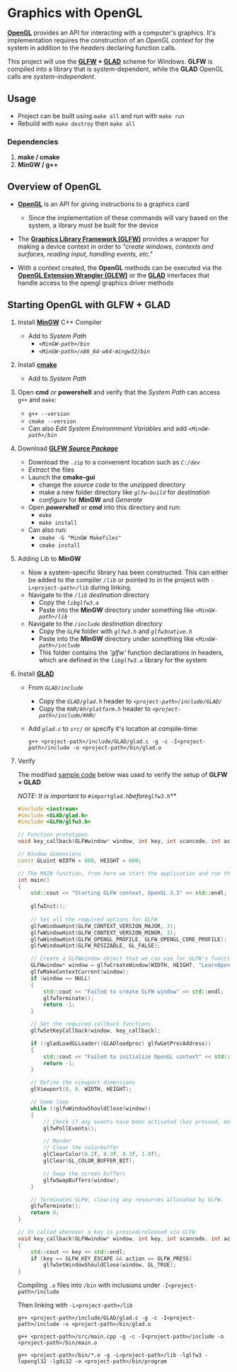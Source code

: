 # Graphics with OpenGL

**[OpenGL](https://www.opengl.org/)** provides an API for interacting with a computer's graphics. It's implementation requires the construction of an *OpenGL context* for the system in addition to the *headers* declaring function calls.

This project will use the **[GLFW](https://www.glfw.org/) + [GLAD](https://glad.dav1d.de/)** scheme for Windows. **GLFW** is compiled into a library that is system-dependent, while the **GLAD** OpenGL calls are *system-independent*.

## Usage

- Project can be built using `make all` and run with `make run`
- Rebuild with `make destroy` then `make all`

### Dependencies

1. **make / cmake**
2. **MinGW / g++**

## Overview of OpenGL

- **[OpenGL](https://www.opengl.org/)** is an API for giving instructions to a graphics card
  - Since the implementation of these commands will vary based on the system, a library must be built for the device

- The **[Graphics Library Framework (GLFW)](https://www.glfw.org/)** provides a wrapper for making a device context in order to *"create windows, contexts and surfaces, reading input, handling events, etc."*

- With a context created, the **OpenGL** methods can be executed via the **[OpenGL Extension Wrangler (GLEW)](http://glew.sourceforge.net/)** or the **[GLAD](https://glad.dav1d.de/)** interfaces that handle access to the opengl graphics driver methods

## Starting OpenGL with **GLFW + GLAD**

1. Install **[MinGW](http://mingw-w64.org/doku.php/download)** C++ Compiler

    - Add to *System Path*
        - *`<MinGW-path>/bin`*
        - *`<MinGW-path>/x86_64-w64-mingw32/bin`*

2. Install **[cmake](https://cmake.org/download/)**

    - Add to *System Path*

3. Open **cmd** or **powershell** and verify that the *System Path* can access `g++` and `make`:

    - `g++ --version`
    - `cmake --version`
    - Can also *Edit System Environnment Variables* and add *`<MinGW-path>/bin`*

4. Download **[GLFW *Source Package*](https://www.glfw.org/download.html)**

    - Download the `.zip` to a convenient location such as *`C:/dev`*
    - *Extract* the files
    - Launch the **cmake-gui**
      - change the *source code* to the unzipped directory
      - make a new folder directory like *`glfw-build`* for *destination*
      - *configure* for **MinGW** and *Generate*
    - Open ***powershell*** or ***cmd*** into this directory and run:
      - `make`
      - `make install`
    - Can also run:
      - `cmake -G "MinGW Makefiles"`
      - `cmake install`

5. Adding Lib to **MinGW**

    - Now a system-specific library has been constructed. This can either be added to the compiler *`/lib`* or pointed to in the project with `-L<project-path>/lib` during linking.
    - Navigate to the *`/lib` destination* directory
      - Copy the *`libglfw3.a`*
      - Paste into the **MinGW** directory under something like
      *`<MinGW-path>/lib`*
    - Navigate to the *`/include` destination* directory
      - Copy the `GLFW` folder with *`glfw3.h`* and *`glfw3native.h`*
      - Paste into the **MinGW** directory under something like *`<MinGW-path>/include`*
      - This folder contains the *'glfw'* function declarations in headers, which are defined in the *`libglfw3.a`* library for the system

6. Install **[GLAD](https://glad.dav1d.de/)**

    - From *`GLAD/include`*
      - Copy the *`GLAD/glad.h`* header to *`<project-path>/include/GLAD/`*
      - Copy the *`KHR/khrplatform.h`* header to *`<project-path>/include/KHR/`*
    - Add *`glad.c`* to *`src/`* or specify it's location at compile-time:

      ```shell
      g++ <project-path>/include/GLAD/glad.c -g -c -I<project-path>/include -o <project-path>/bin/glad.o
      ```

7. Verify

    The modified [sample code](https://learnopengl.com/code_viewer.php?code=getting-started/hellowindow2) below was used to verify the setup of **GLFW + GLAD**

    *NOTE: It is important to `#import`*`glad.h`*before*`glfw3.h`**

      ```C++
      #include <iostream>
      #include <GLAD/glad.h>
      #include <GLFW/glfw3.h>

      // Function prototypes
      void key_callback(GLFWwindow* window, int key, int scancode, int action, int mode);

      // Window dimensions
      const GLuint WIDTH = 800, HEIGHT = 600;

      // The MAIN function, from here we start the application and run the game loop
      int main()
      {
          std::cout << "Starting GLFW context, OpenGL 3.3" << std::endl;
          
          glfwInit();
          
          // Set all the required options for GLFW
          glfwWindowHint(GLFW_CONTEXT_VERSION_MAJOR, 3);
          glfwWindowHint(GLFW_CONTEXT_VERSION_MINOR, 3);
          glfwWindowHint(GLFW_OPENGL_PROFILE, GLFW_OPENGL_CORE_PROFILE);
          glfwWindowHint(GLFW_RESIZABLE, GL_FALSE);

          // Create a GLFWwindow object that we can use for GLFW's functions
          GLFWwindow* window = glfwCreateWindow(WIDTH, HEIGHT, "LearnOpenGL", NULL, NULL);
          glfwMakeContextCurrent(window);
          if (window == NULL)
          {
              std::cout << "Failed to create GLFW window" << std::endl;
              glfwTerminate();
              return -1;
          }

          // Set the required callback functions
          glfwSetKeyCallback(window, key_callback);

          if (!gladLoadGLLoader((GLADloadproc) glfwGetProcAddress))
          {
              std::cout << "Failed to initialize OpenGL context" << std::endl;
              return -1;
          }

          // Define the viewport dimensions
          glViewport(0, 0, WIDTH, HEIGHT);

          // Game loop
          while (!glfwWindowShouldClose(window))
          {
              // Check if any events have been activated (key pressed, mouse moved etc.) and call corresponding response functions
              glfwPollEvents();

              // Render
              // Clear the colorbuffer
              glClearColor(0.2f, 0.3f, 0.3f, 1.0f);
              glClear(GL_COLOR_BUFFER_BIT);

              // Swap the screen buffers
              glfwSwapBuffers(window);
          }

          // Terminates GLFW, clearing any resources allocated by GLFW.
          glfwTerminate();
          return 0;
      }

      // Is called whenever a key is pressed/released via GLFW
      void key_callback(GLFWwindow* window, int key, int scancode, int action, int mode)
      {
          std::cout << key << std::endl;
          if (key == GLFW_KEY_ESCAPE && action == GLFW_PRESS)
              glfwSetWindowShouldClose(window, GL_TRUE);
      }
      ```

    Compiling `.o` files into `/bin` with inclusions under `-I<project-path>/include`

    Then linking with `-L<project-path>/lib`

      ```shell
      g++ <project-path>/include/GLAD/glad.c -g -c -I<project-path>/include -o <project-path>/bin/glad.o

      g++ <project-path>/src/main.cpp -g -c -I<project-path>/include -o <project-path>/bin/main.o

      g++ <project-path>/bin/*.o -g -L<project-path>/lib -lglfw3 -lopengl32 -lgdi32 -o <project-path>/bin/program
      ```
